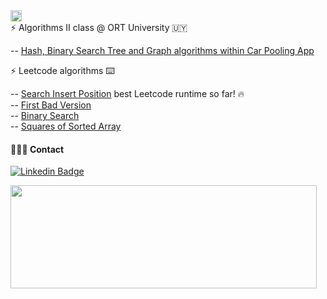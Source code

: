 <img height="18"  src="https://img.shields.io/badge/Code%20Lab%20-%20%236d95ed?style=plastic">
<br>
  ⚡  Algorithms II class @ ORT University 🇺🇾 <br>
  
  -- [Hash, Binary Search Tree and Graph algorithms within Car Pooling App](https://github.com/algoritmosii/CarPoolingApp)<br>

     
  ⚡  Leetcode algorithms  ⌨️
  
  -- [Search Insert Position](https://leetcode.com/submissions/detail/925397986/) best Leetcode runtime so far! 🔥 <br>
  -- [First Bad Version](https://leetcode.com/submissions/detail/925398292/)<br>
  -- [Binary Search](https://leetcode.com/submissions/detail/914068302/)<br>
  -- [Squares of Sorted Array](https://leetcode.com/submissions/detail/914069785/)<br>

 #### 👩🏻‍💻 Contact
 
 [![Linkedin Badge](https://img.shields.io/badge/-lauralperez-blue?style=flat-square&logo=Linkedin&logoColor=white&link=https://www.linkedin.com/in/lauralperez/)](https://www.linkedin.com/in/lauralperez/)  <br>

<img align="left" width="490" height="165" src="https://github-readme-stats.vercel.app/api?username=tchnorider&show_icons=true&hide_border=false&line_height=20&title_color=5379cc&icon_color=#5379cc&show_owner=true"/><br>

